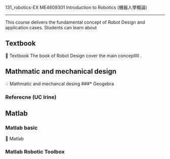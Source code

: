 131_robotics-EX
ME4609301 Introduction to Robotics (機器人學概論)

----------------------------------------------------------------------------------------------------------------------


This course delivers the fundamental concept of Robot Design and application cases. Students can  learn about  

## Textbook  
🔰 Textbook 
The book of Robot Design cover the main conceplllll
.

## Mathmatic and mechanical design   
💡 Mathmatic and mechancal desing
###* Geogebra

### Referecne (UC Irine)




## Matlab 

### Matlab basic
🔰 Matlab


### Matlab Robotic Toolbox
